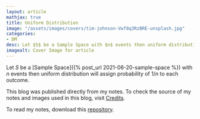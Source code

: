 ```yaml
---
layout: article
mathjax: true
title: Uniform Distribution
image: "/assets/images/covers/tim-johnson-Vwf8q3RzBRE-unsplash.jpg"
categories:
- DM
desc: Let $S$ be a Sample Space with $n$ events then uniform distribution will assign probability of $1/n$ to each outcome. 
imagealt: Cover Image for article
---
```


Let $S$ be a [Sample Space]({% post_url 2021-06-20-sample-space %}) with $n$ events then uniform distribution will assign probability of $1/n$ to each outcome.





















































































































































































































































































































































































































This blog was published directly from my notes.
To check the source of my notes and images used in this blog, visit <a href="/credits.html" target="_blank">Credits</a>.

To read my notes, download this <a href="https://github.com/bovem/CS" target="blank">repository</a>.